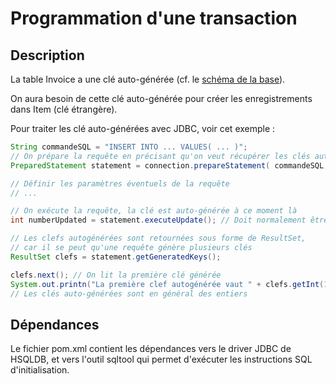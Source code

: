 # Programmation d'une transaction

## Description

La table Invoice a une clé auto-générée (cf. le [schéma de la base](`src/test/resources/invoice/schema.sql`)).

On aura besoin de cette clé auto-générée pour créer les enregistrements dans Item (clé étrangère).

Pour traiter les clé auto-générées avec JDBC, voir cet exemple :

```java
String commandeSQL = "INSERT INTO ... VALUES( ... )"; 
// On prépare la requête en précisant qu'on veut récupérer les clés auto-générées
PreparedStatement statement = connection.prepareStatement( commandeSQL, Statement.RETURN_GENERATED_KEYS) ; 

// Définir les paramètres éventuels de la requête
// ...

// On exécute la requête, la clé est auto-générée à ce moment là
int numberUpdated = statement.executeUpdate(); // Doit normalement être égal à 1

// Les clefs autogénérées sont retournées sous forme de ResultSet, 
// car il se peut qu'une requête génère plusieurs clés
ResultSet clefs = statement.getGeneratedKeys(); 

clefs.next(); // On lit la première clé générée
System.out.printn("La première clef autogénérée vaut " + clefs.getInt(1));
// Les clés auto-générées sont en général des entiers   


```

## Dépendances

Le fichier pom.xml contient les dépendances vers le driver JDBC de HSQLDB, et vers
l'outil sqltool qui permet d'exécuter les instructions SQL d'initialisation.

